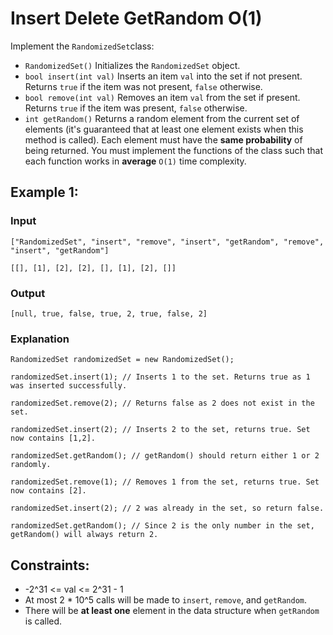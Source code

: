 # Insert Delete GetRandom O(1)
Implement the `RandomizedSet`class:
- `RandomizedSet()` Initializes the `RandomizedSet` object.
- `bool insert(int val)` Inserts an item `val` into the set if not present. Returns `true` if the item was not present, `false` otherwise.
- `bool remove(int val)` Removes an item `val` from the set if present. Returns `true` if the item was present, `false` otherwise.
- `int getRandom()` Returns a random element from the current set of elements (it's guaranteed that at least one element exists when this method is called). Each element must have the **same probability** of being returned.
You must implement the functions of the class such that each function works in **average** `O(1)` time complexity.



## Example 1:

### Input

`["RandomizedSet", "insert", "remove", "insert", "getRandom", "remove", "insert", "getRandom"]`

`[[], [1], [2], [2], [], [1], [2], []]`

### Output

`[null, true, false, true, 2, true, false, 2]`

### Explanation

`RandomizedSet randomizedSet = new RandomizedSet();`

`randomizedSet.insert(1); // Inserts 1 to the set. Returns true as 1 was inserted successfully.`

`randomizedSet.remove(2); // Returns false as 2 does not exist in the set.`

`randomizedSet.insert(2); // Inserts 2 to the set, returns true. Set now contains [1,2].`

`randomizedSet.getRandom(); // getRandom() should return either 1 or 2 randomly.`

`randomizedSet.remove(1); // Removes 1 from the set, returns true. Set now contains [2].`

`randomizedSet.insert(2); // 2 was already in the set, so return false.`

`randomizedSet.getRandom(); // Since 2 is the only number in the set, getRandom() will always return 2.`

 

## Constraints:
- -2^31 <= val <= 2^31 - 1
- At most 2 * 10^5 calls will be made to `insert`, `remove`, and `getRandom`.
- There will be **at least one** element in the data structure when `getRandom` is called.
